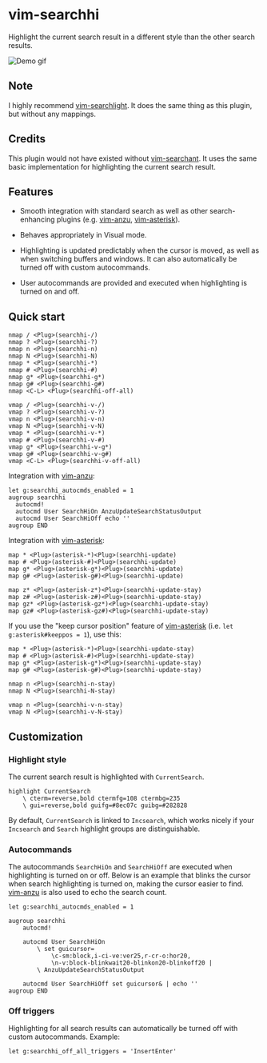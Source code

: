 # vim-searchhi

Highlight the current search result in a different style than the other search
results.

![Demo gif](https://raw.githubusercontent.com/qxxxb/vim-searchhi/assets/demo.gif)

## Note
I highly recommend [vim-searchlight]. It does the same thing as this plugin,
but without any mappings.

## Credits

This plugin would not have existed without [vim-searchant]. It uses the same
basic implementation for highlighting the current search result.

## Features

- Smooth integration with standard search as well as other search-enhancing
  plugins (e.g. [vim-anzu], [vim-asterisk]).

- Behaves appropriately in Visual mode.

- Highlighting is updated predictably when the cursor is moved, as well as
  when switching buffers and windows. It can also automatically be turned off
  with custom autocommands.

- User autocommands are provided and executed when highlighting is turned on
  and off.

## Quick start
```vim
nmap / <Plug>(searchhi-/)
nmap ? <Plug>(searchhi-?)
nmap n <Plug>(searchhi-n)
nmap N <Plug>(searchhi-N)
nmap * <Plug>(searchhi-*)
nmap # <Plug>(searchhi-#)
nmap g* <Plug>(searchhi-g*)
nmap g# <Plug>(searchhi-g#)
nmap <C-L> <Plug>(searchhi-off-all)

vmap / <Plug>(searchhi-v-/)
vmap ? <Plug>(searchhi-v-?)
vmap n <Plug>(searchhi-v-n)
vmap N <Plug>(searchhi-v-N)
vmap * <Plug>(searchhi-v-*)
vmap # <Plug>(searchhi-v-#)
vmap g* <Plug>(searchhi-v-g*)
vmap g# <Plug>(searchhi-v-g#)
vmap <C-L> <Plug>(searchhi-v-off-all)
```

Integration with [vim-anzu]:
```vim
let g:searchhi_autocmds_enabled = 1
augroup searchhi
  autocmd!
  autocmd User SearchHiOn AnzuUpdateSearchStatusOutput
  autocmd User SearchHiOff echo ''
augroup END
```

Integration with [vim-asterisk]:
```vim
map * <Plug>(asterisk-*)<Plug>(searchhi-update)
map # <Plug>(asterisk-#)<Plug>(searchhi-update)
map g* <Plug>(asterisk-g*)<Plug>(searchhi-update)
map g# <Plug>(asterisk-g#)<Plug>(searchhi-update)

map z* <Plug>(asterisk-z*)<Plug>(searchhi-update-stay)
map z# <Plug>(asterisk-z#)<Plug>(searchhi-update-stay)
map gz* <Plug>(asterisk-gz*)<Plug>(searchhi-update-stay)
map gz# <Plug>(asterisk-gz#)<Plug>(searchhi-update-stay)
```

If you use the "keep cursor position" feature of [vim-asterisk] (i.e.
`let g:asterisk#keeppos = 1`), use this:
```vim
map * <Plug>(asterisk-*)<Plug>(searchhi-update-stay)
map # <Plug>(asterisk-#)<Plug>(searchhi-update-stay)
map g* <Plug>(asterisk-g*)<Plug>(searchhi-update-stay)
map g# <Plug>(asterisk-g#)<Plug>(searchhi-update-stay)

nmap n <Plug>(searchhi-n-stay)
nmap N <Plug>(searchhi-N-stay)

vmap n <Plug>(searchhi-v-n-stay)
vmap N <Plug>(searchhi-v-N-stay)
```

## Customization

### Highlight style

The current search result is highlighted with `CurrentSearch`.

```vim
highlight CurrentSearch
    \ cterm=reverse,bold ctermfg=108 ctermbg=235
    \ gui=reverse,bold guifg=#8ec07c guibg=#282828
```

By default, `CurrentSearch` is linked to `Incsearch`, which works nicely if your
`Incsearch` and `Search` highlight groups are distinguishable.

### Autocommands

The autocommands `SearchHiOn` and `SearchHiOff` are executed when highlighting
is turned on or off. Below is an example that blinks the cursor when search
highlighting is turned on, making the cursor easier to find. [vim-anzu] is also
used to echo the search count.

```vim
let g:searchhi_autocmds_enabled = 1

augroup searchhi
    autocmd!

    autocmd User SearchHiOn
        \ set guicursor=
            \c-sm:block,i-ci-ve:ver25,r-cr-o:hor20,
            \n-v:block-blinkwait20-blinkon20-blinkoff20 |
        \ AnzuUpdateSearchStatusOutput

    autocmd User SearchHiOff set guicursor& | echo ''
augroup END
```

### Off triggers

Highlighting for all search results can automatically be turned off with custom
autocommands. Example:

```vim
let g:searchhi_off_all_triggers = 'InsertEnter'
```

[vim-searchant]: https://github.com/timakro/vim-searchant
[vim-anzu]: https://github.com/osyo-manga/vim-anzu
[vim-asterisk]: https://github.com/haya14busa/vim-asterisk
[vim-searchlight]: https://github.com/PeterRincker/vim-searchlight
